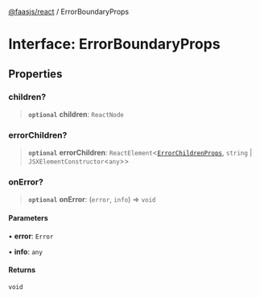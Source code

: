 [@faasjs/react](../README.md) / ErrorBoundaryProps

# Interface: ErrorBoundaryProps

## Properties

### children?

> **`optional`** **children**: `ReactNode`

### errorChildren?

> **`optional`** **errorChildren**: `ReactElement`\<[`ErrorChildrenProps`](../type-aliases/ErrorChildrenProps.md), `string` \| `JSXElementConstructor`\<`any`\>\>

### onError?

> **`optional`** **onError**: (`error`, `info`) => `void`

#### Parameters

• **error**: `Error`

• **info**: `any`

#### Returns

`void`
